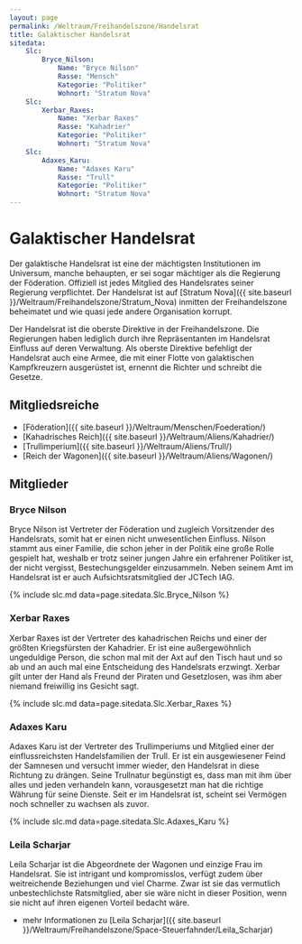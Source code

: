 ```yaml
---
layout: page
permalink: /Weltraum/Freihandelszone/Handelsrat
title: Galaktischer Handelsrat
sitedata:
    Slc:
        Bryce_Nilson:
            Name: "Bryce Nilson"
            Rasse: "Mensch"
            Kategorie: "Politiker"
            Wohnort: "Stratum Nova"
    Slc:
        Xerbar_Raxes:
            Name: "Xerbar Raxes"
            Rasse: "Kahadrier"
            Kategorie: "Politiker"
            Wohnort: "Stratum Nova"
    Slc:
        Adaxes_Karu:
            Name: "Adaxes Karu"
            Rasse: "Trull"
            Kategorie: "Politiker"
            Wohnort: "Stratum Nova"
---
```


# Galaktischer Handelsrat

Der galaktische Handelsrat ist eine der mächtigsten Institutionen im Universum, manche behaupten, er sei sogar mächtiger als die Regierung der Föderation. Offiziell ist jedes Mitglied des Handelsrates seiner Regierung verpflichtet. Der Handelsrat ist auf [Stratum Nova]({{ site.baseurl }}/Weltraum/Freihandelszone/Stratum_Nova) inmitten der Freihandelszone beheimatet und wie quasi jede andere Organisation korrupt.

Der Handelsrat ist die oberste Direktive in der Freihandelszone. Die Regierungen haben lediglich durch ihre Repräsentanten im Handelsrat Einfluss auf deren Verwaltung. Als oberste Direktive befehligt der Handelsrat auch eine Armee, die mit einer Flotte von galaktischen Kampfkreuzern ausgerüstet ist, ernennt die Richter und schreibt die Gesetze.

## Mitgliedsreiche

- [Föderation]({{ site.baseurl }}/Weltraum/Menschen/Foederation/)
- [Kahadrisches Reich]({{ site.baseurl }}/Weltraum/Aliens/Kahadrier/)
- [Trullimperium]({{ site.baseurl }}/Weltraum/Aliens/Trull/)
- [Reich der Wagonen]({{ site.baseurl }}/Weltraum/Aliens/Wagonen/)

## Mitglieder

### Bryce Nilson

Bryce Nilson ist Vertreter der Föderation und zugleich Vorsitzender des Handelsrats, somit hat er einen nicht unwesentlichen Einfluss. Nilson stammt aus einer Familie, die schon jeher in der Politik eine große Rolle gespielt hat, weshalb er trotz seiner jungen Jahre ein erfahrener Politiker ist, der nicht vergisst, Bestechungsgelder einzusammeln. Neben seinem Amt im Handelsrat ist er auch Aufsichtsratsmitglied der JCTech IAG.

{% include slc.md data=page.sitedata.Slc.Bryce_Nilson %}

### Xerbar Raxes

Xerbar Raxes ist der Vertreter des kahadrischen Reichs und einer der größten Kriegsfürsten der Kahadrier. Er ist eine außergewöhnlich ungeduldige Person, die schon mal mit der Axt auf den Tisch haut und so ab und an auch mal eine Entscheidung des Handelsrats erzwingt. Xerbar gilt unter der Hand als Freund der Piraten und Gesetzlosen, was ihm aber niemand freiwillig ins Gesicht sagt.

{% include slc.md data=page.sitedata.Slc.Xerbar_Raxes %}

### Adaxes Karu

Adaxes Karu ist der Vertreter des Trullimperiums und Mitglied einer der einflussreichsten Handelsfamilien der Trull. Er ist ein ausgewiesener Feind der Samnesen und versucht immer wieder, den Handelsrat in diese Richtung zu drängen. Seine Trullnatur begünstigt es, dass man mit ihm über alles und jeden verhandeln kann, vorausgesetzt man hat die richtige Währung für seine Dienste. Seit er im Handelsrat ist, scheint sei Vermögen noch schneller zu wachsen als zuvor.

{% include slc.md data=page.sitedata.Slc.Adaxes_Karu %}

### Leila Scharjar

Leila Scharjar ist die Abgeordnete der Wagonen und einzige Frau im Handelsrat. Sie ist intrigant und kompromisslos, verfügt zudem über weitreichende Beziehungen und viel Charme. Zwar ist sie das vermutlich unbestechlichste Ratsmitglied, aber sie wäre nicht in dieser Position, wenn sie nicht auf ihren eigenen Vorteil bedacht wäre.

- mehr Informationen zu [Leila Scharjar]({{ site.baseurl }}/Weltraum/Freihandelszone/Space-Steuerfahnder/Leila_Scharjar)
